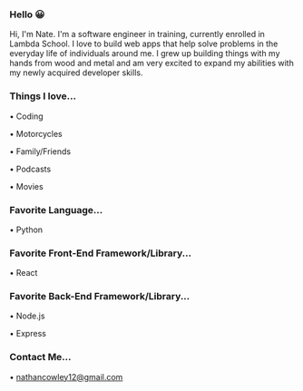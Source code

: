 ### Hello 😀

<!--
**natethegreat5413/natethegreat5413** is a ✨ _special_ ✨ repository because its `README.md` (this file) appears on your GitHub profile.

Here are some ideas to get you started:

- 🔭 I’m currently working on ...
- 🌱 I’m currently learning ...
- 👯 I’m looking to collaborate on ...
- 🤔 I’m looking for help with ...
- 💬 Ask me about ...
- 📫 How to reach me: ...
- 😄 Pronouns: ...
- ⚡ Fun fact: ...
-->
Hi, I'm Nate.  I'm a software engineer in training, currently enrolled in Lambda School.  I love to build web apps that help solve problems in the everyday life of individuals around me.  I grew up building things with my hands from wood and metal and am very excited to expand my abilities with my newly acquired developer skills.

### Things I love...
  • Coding

  • Motorcycles

  • Family/Friends

  • Podcasts

  • Movies

### Favorite Language...
  • Python

### Favorite Front-End Framework/Library...
  • React

### Favorite Back-End Framework/Library...
  • Node.js

  • Express

### Contact Me...
  • nathancowley12@gmail.com
